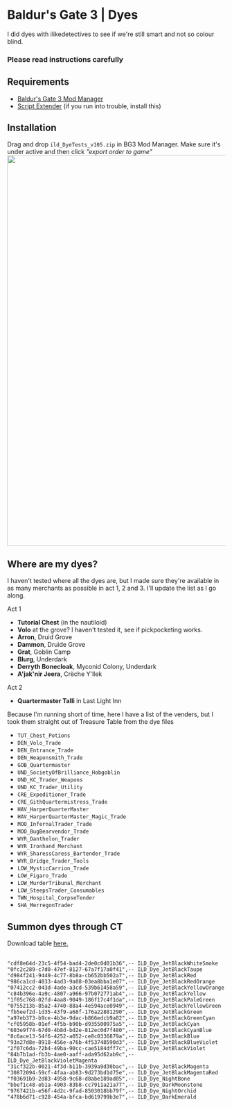 # Baldur's Gate 3 | Dyes
I did dyes with ilikedetectives to see if we're still smart and not so colour blind. 

### Please read instructions carefully

## Requirements
- <a href="https://github.com/LaughingLeader/BG3ModManager/releases">Baldur's Gate 3 Mod Manager</a>
- <a href="https://github.com/Norbyte/bg3se/releases/tag/updater-20231028">Script Extender</a> (if you run into trouble, install this)

## Installation
Drag and drop `ild_DyeTests_v105.zip` in BG3 Mod Manager. Make sure it's under active and then click *"export order to game"*
<img src="https://imgur.com/eUbRsS6.png" width="900">

## Where are my dyes?
I haven't tested where all the dyes are, but I made sure they're available in as many merchants as possible in act 1, 2 and 3. I'll update the list as I go along.

Act 1
- **Tutorial Chest** (in the nautiloid)
- **Volo** at the grove? I haven't tested it, see if pickpocketing works.
- **Arron**, Druid Grove
- **Dammon**, Druide Grove
- **Grat**, Goblin Camp
- **Blurg**, Underdark
- **Derryth Bonecloak**, Myconid Colony, Underdark
- **A'jak'nir Jeera**, Crèche Y'llek

Act 2
- **Quartermaster Talli** in Last Light Inn

Because I'm running short of time, here I have a list of the venders, but I took them straight out of Treasure Table from the dye files

- `TUT_Chest_Potions`
- `DEN_Volo_Trade`
- `DEN_Entrance_Trade`
- `DEN_Weaponsmith_Trade`
- `GOB_Quartermaster`
- `UND_SocietyOfBrilliance_Hobgoblin`
- `UND_KC_Trader_Weapons`
- `UND_KC_Trader_Utility`
- `CRE_Expeditioner_Trade`
- `CRE_GithQuartermistress_Trade`
- `HAV_HarperQuarterMaster`
- `HAV_HarperQuarterMaster_Magic_Trade`
- `MOO_InfernalTrader_Trade`
- `MOO_BugBearvendor_Trade`
- `WYR_Danthelon_Trader`
- `WYR_Ironhand_Merchant`
- `WYR_SharessCaress_Bartender_Trade`
- `WYR_Bridge_Trader_Tools`
- `LOW_MysticCarrion_Trade`
- `LOW_Figaro_Trade`
- `LOW_MurderTribunal_Merchant`
- `LOW_SteepsTrader_Consumables`
- `TWN_Hospital_CorpseTender`
- `SHA_MerregonTrader`

## Summon dyes through CT
Download table <a href="https://fearlessrevolution.com/viewtopic.php?f=4&t=13996">here.</a>

<br>`"cdf8e64d-23c5-4f54-bad4-2de0c0d01b36",-- ILD_Dye_JetBlackWhiteSmoke`
<br>`"0fc2c289-c7d0-47ef-8127-67a7f17a0f41",-- ILD_Dye_JetBlackTaupe`
<br>`"d984f241-9449-4c77-8b8a-cb652bb502a7",-- ILD_Dye_JetBlackRed`
<br>`"986ca1cd-4033-4ad3-9a08-03ea8bba1e07",-- ILD_Dye_JetBlackRedOrange`
<br>`"07412cc2-043d-4ade-a3cd-539b61458a59",-- ILD_Dye_JetBlackYellowOrange`
<br>`"c84b396e-4a9c-4807-a966-97b072771ab4",-- ILD_Dye_JetBlackYellow`
<br>`"1f05c768-02fd-4aa8-9049-186f17c4f1da",-- ILD_Dye_JetBlackPaleGreen`
<br>`"0755213b-85a2-4740-88a4-4e594ace0949",-- ILD_Dye_JetBlackYellowGreen`
<br>`"fb5eef2d-1d35-43f9-a68f-176a22881290",-- ILD_Dye_JetBlackGreen`
<br>`"a97eb373-b9ce-4b3e-9dac-b866edcb9a82",-- ILD_Dye_JetBlackGreenCyan`
<br>`"cf05958b-01ef-4f5b-b90b-d935500975a5",-- ILD_Dye_JetBlackCyan`
<br>`"603e9f74-67d0-4b8d-bd2e-812ec0d7f480",-- ILD_Dye_JetBlackCyanBlue`
<br>`"8c6ace13-54f6-4252-a052-ce8c0336879a",-- ILD_Dye_JetBlackBlue`
<br>`"93a27d8e-8918-456e-a76b-4f53748590d3",-- ILD_Dye_JetBlackBlueViolet`
<br>`"2f07c6da-72b4-49ba-90cc-cae5184dff7c",-- ILD_Dye_JetBlackViolet`
<br>`"84b7b1ad-fb3b-4ae0-aaff-ada95d62ab9c",-- ILD_Dye_JetBlackVioletMagenta`
<br>`"31cf322b-0021-4f3d-b11b-3939a9d30bac",-- ILD_Dye_JetBlackMagenta`
<br>`"30872094-59cf-4faa-ab83-9d273bd1d75e",-- ILD_Dye_JetBlackMagentaRed`
<br>`"f03691b9-2d83-4958-9c68-d8abe189ad05",-- ILD_Dye_NightBone`
<br>`"bbef1c48-eb1a-4903-83b8-cc7911a21a77",-- ILD_Dye_DarkMoonstone`
<br>`"9767421b-e56f-4d2c-9fad-8503018bb79f",-- ILD_Dye_NightOrchid`
<br>`"478b6d71-c928-454a-bfca-bd619799b3e7",-- ILD_Dye_DarkEmerald`
